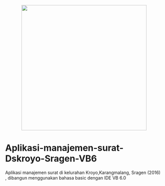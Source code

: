 <p align="center"><img src="https://en.wikipedia.org/wiki/Visual_Basic#/media/File:Visual_Basic_6.0_logo.png" width="400"></p>

# Aplikasi-manajemen-surat-Dskroyo-Sragen-VB6
Aplikasi manajemen surat di kelurahan Kroyo,Karangmalang, Sragen (2016) , dibangun menggunakan bahasa basic dengan IDE VB 6.0
